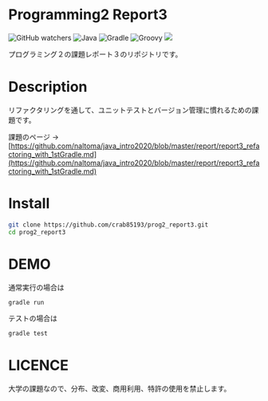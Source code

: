 # Programming2 Report3

![GitHub watchers](https://img.shields.io/github/watchers/crab85193/prog2_report3?style=social)
![Java](https://img.shields.io/badge/java-v17.0.1-007396.svg?logo=java&style=popout)
![Gradle](https://img.shields.io/badge/v7.3-Gradle-02303A?logo=Gradle&style=popout)
![Groovy](https://img.shields.io/badge/v7.3-ApacheGroovy-4298B8?logo=ApacheGroovy&style=popout)
![](https://img.shields.io/badge/v1.5.31-Kotlin-7F52FF?logo=Kotlin&style=popout)

プログラミング２の課題レポート３のリポジトリです。

# Description

リファクタリングを通して、ユニットテストとバージョン管理に慣れるための課題です。

課題のページ -> [https://github.com/naltoma/java_intro2020/blob/master/report/report3_refactoring_with_1stGradle.md](https://github.com/naltoma/java_intro2020/blob/master/report/report3_refactoring_with_1stGradle.md)

# Install

```bash
git clone https://github.com/crab85193/prog2_report3.git
cd prog2_report3
```

# DEMO

通常実行の場合は

```bash
gradle run
```

テストの場合は

```bash
gradle test
```

# LICENCE

大学の課題なので、分布、改変、商用利用、特許の使用を禁止します。